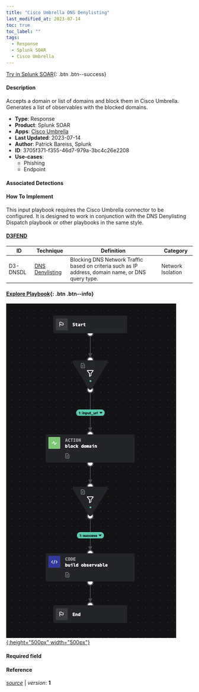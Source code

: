 ```yaml
---
title: "Cisco Umbrella DNS Denylisting"
last_modified_at: 2023-07-14
toc: true
toc_label: ""
tags:
  - Response
  - Splunk SOAR
  - Cisco Umbrella
---
```


[Try in Splunk SOAR](https://www.splunk.com/en_us/software/splunk-security-orchestration-and-automation.html){: .btn .btn--success}

#### Description

Accepts a domain or list of domains and block them in Cisco Umbrella. Generates a list of observables with the blocked domains.

- **Type**: Response
- **Product**: Splunk SOAR
- **Apps**: [Cisco Umbrella](https://splunkbase.splunk.com/apps?keyword=cisco+umbrella&filters=product%3Asoar)
- **Last Updated**: 2023-07-14
- **Author**: Patrick Bareiss, Splunk
- **ID**: 3705f371-f355-46d7-979a-3bc4c26e2208
- **Use-cases**:
  - Phishing
  - Endpoint

#### Associated Detections


#### How To Implement
This input playbook requires the Cisco Umbrella connector to be configured. It is designed to work in conjunction with the DNS Denylisting Dispatch playbook or other playbooks in the same style.


#### [D3FEND](https://d3fend.mitre.org/)

| ID          | Technique   | Definition     | Category       |
| ----------- | ----------- | -------------- | -------------- |
| D3-DNSDL | [DNS Denylisting](https://d3fend.mitre.org/technique/d3f:DNSDenylisting) | Blocking DNS Network Traffic based on criteria such as IP address, domain name, or DNS query type. | Network Isolation |

#### [Explore Playbook](https://splunk.github.io/soar-playbook-viewer/?playbook=https://raw.githubusercontent.com/phantomcyber/playbooks/latest/Cisco_Umbrella_DNS_Denylisting.json){: .btn .btn--info}

[![explore](https://raw.githubusercontent.com/splunk/security_content/develop/playbooks/Cisco_Umbrella_DNS_Denylisting.png){:height="500px" width="500px"}](https://splunk.github.io/soar-playbook-viewer/?playbook=https://raw.githubusercontent.com/phantomcyber/playbooks/latest/Cisco_Umbrella_DNS_Denylisting.json)

#### Required field


#### Reference



[*source*](https://github.com/splunk/security_content/tree/develop/playbooks/Cisco_Umbrella_DNS_Denylisting.yml) \| *version*: **1**